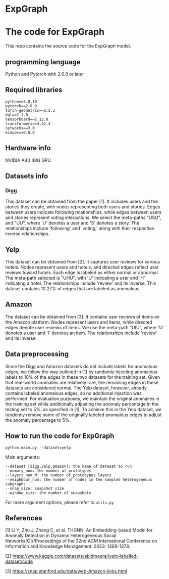 # ExpGraph

# The code for ExpGraph

This repo contains the source code for the ExpGraph model.

## programming language

Python and Pytorch with 2.0.0 or later

## Required libraries

```
python==3.8.10
pytorch==2.0.0
torch-geometric==2.5.3
dgl==2.1.0
tensorboard==2.12.0
transformers==4.42.4
networkx==3.0
einops==0.8.0
```

## Hardware info

NVIDIA A40 48G GPU

## Datasets info

### Digg

This dataset can be obtained from the paper [1]. It includes users and the stories they create, with nodes representing both users and stories. Edges between users indicate following relationships, while edges between users and stories represent voting interactions. We select the meta-paths "USU", and "UU", where 'U' denotes a user and 'S' denotes a story. The relationships include 'following' and 'voting,' along with their respective inverse relationships.

## Yelp 

This dataset can be obtained from [2]. It captures user reviews for various hotels. Nodes represent users and hotels, and directed edges reflect user reviews toward hotels. Each edge is labeled as either normal or abnormal. The meta-path selected is "UHU", with 'U' indicating a user and 'H' indicating a hotel. The relationships include 'review' and its inverse. This dataset contains 10.27% of edges that are labeled as anomalous.

## Amazon

The dataset can be obtained from [3]. It contains user reviews of items on the Amazon platform. Nodes represent users and items, while directed edges denote user reviews of items. We use the meta-path "UIU", where 'U' denotes a user and 'I' denotes an item. The relationships include 'review' and its inverse.

## Data preprocessing

Since the Digg and Amazon datasets do not include labels for anomalous edges, we follow the way outlined in [1] by randomly injecting anomalous labels to 10% of the edges in these two datasets for the training set. Given that real-world anomalies are relatively rare, the remaining edges in these datasets are considered normal. The Yelp dataset, however, already contains labeled anomalous edges, so no additional injection was performed. For evaluation purposes, we maintain the original anomalies in the training set while additionally adjusting the anomaly percentage in the testing set to 5%, as specified in [1]. To achieve this in the Yelp dataset, we randomly remove some of the originally labeled anomalous edges to adjust the anomaly percentage to 5%.

## How to run the code for ExpGraph

```
python main.py --dataset=yelp
```

Main arguments:

```
--dataset [digg,yelp,amazon]: the name of dataset to run
--memory_num: the number of prototypes
--layers_num_M: the number of prototypes layers
--neighbour_num: the number of nodes in the sampled heterogeneous subgraphs
--snap_size: snapshot size
--window_size: the number of snapshots
```

For more argument options, please refer to `utils.py`

## References

[1] Li Y, Zhu J, Zhang C, et al. THGNN: An Embedding-based Model for Anomaly Detection in Dynamic Heterogeneous Social Networks[C]//Proceedings of the 32nd ACM International Conference on Information and Knowledge Management. 2023: 1368-1378.

[2] https://www.kaggle.com/datasets/abidmeeraj/yelp-labelled-dataset/code

[3] https://snap.stanford.edu/data/web-Amazon-links.html

